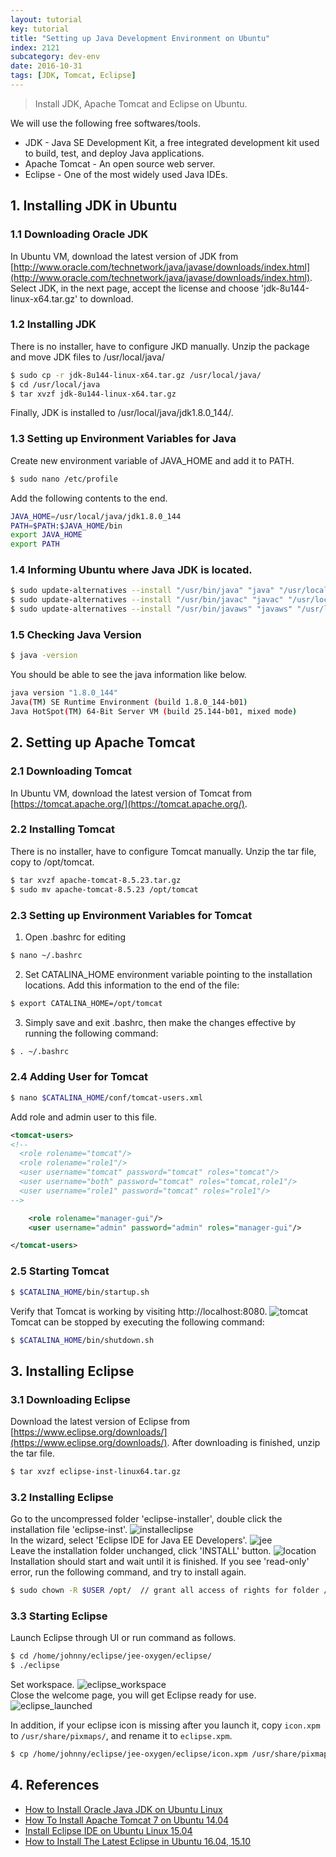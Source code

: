 ```yaml
---
layout: tutorial
key: tutorial
title: "Setting up Java Development Environment on Ubuntu"
index: 2121
subcategory: dev-env
date: 2016-10-31
tags: [JDK, Tomcat, Eclipse]
---
```


> Install JDK, Apache Tomcat and Eclipse on Ubuntu.

We will use the following free softwares/tools.
* JDK - Java SE Development Kit, a free integrated development kit used to build, test, and deploy Java applications.
* Apache Tomcat - An open source web server.
* Eclipse - One of the most widely used Java IDEs.

## 1. Installing JDK in Ubuntu
### 1.1 Downloading Oracle JDK
In Ubuntu VM, download the latest version of JDK from [http://www.oracle.com/technetwork/java/javase/downloads/index.html](http://www.oracle.com/technetwork/java/javase/downloads/index.html). Select JDK, in the next page, accept the license and choose 'jdk-8u144-linux-x64.tar.gz' to download.
### 1.2 Installing JDK
There is no installer, have to configure JKD manually. Unzip the package and move JDK files to /usr/local/java/
```sh
$ sudo cp -r jdk-8u144-linux-x64.tar.gz /usr/local/java/
$ cd /usr/local/java
$ tar xvzf jdk-8u144-linux-x64.tar.gz
```
Finally, JDK is installed to /usr/local/java/jdk1.8.0_144/.
### 1.3 Setting up Environment Variables for Java
Create new environment variable of JAVA_HOME and add it to PATH.
```sh
$ sudo nano /etc/profile
```
Add the following contents to the end.
```sh
JAVA_HOME=/usr/local/java/jdk1.8.0_144
PATH=$PATH:$JAVA_HOME/bin
export JAVA_HOME
export PATH
```
### 1.4 Informing Ubuntu where Java JDK is located.
```sh
$ sudo update-alternatives --install "/usr/bin/java" "java" "/usr/local/java/jdk1.8.0_144/bin/java" 1
$ sudo update-alternatives --install "/usr/bin/javac" "javac" "/usr/local/java/jdk1.8.0_144/bin/javac" 1
$ sudo update-alternatives --install "/usr/bin/javaws" "javaws" "/usr/local/java/jdk1.8.0_144/bin/javaws" 1
```

### 1.5 Checking Java Version
```sh
$ java -version
```
You should be able to see the java information like below.
```sh
java version "1.8.0_144"
Java(TM) SE Runtime Environment (build 1.8.0_144-b01)
Java HotSpot(TM) 64-Bit Server VM (build 25.144-b01, mixed mode)
```

## 2. Setting up Apache Tomcat
### 2.1 Downloading Tomcat
In Ubuntu VM, download the latest version of Tomcat from [https://tomcat.apache.org/](https://tomcat.apache.org/).
### 2.2 Installing Tomcat
There is no installer, have to configure Tomcat manually. Unzip the tar file, copy to /opt/tomcat.
```sh
$ tar xvzf apache-tomcat-8.5.23.tar.gz
$ sudo mv apache-tomcat-8.5.23 /opt/tomcat
```
### 2.3 Setting up Environment Variables for Tomcat
1) Open .bashrc for editing
```sh
$ nano ~/.bashrc
```
2) Set CATALINA_HOME environment variable pointing to the installation locations. Add this information to the end of the file:
```sh
$ export CATALINA_HOME=/opt/tomcat
```
3) Simply save and exit .bashrc, then make the changes effective by running the following command:
```sh
$ . ~/.bashrc
```

### 2.4 Adding User for Tomcat
```sh
$ nano $CATALINA_HOME/conf/tomcat-users.xml
```
Add role and admin user to this file.
```xml
<tomcat-users>
<!--
  <role rolename="tomcat"/>
  <role rolename="role1"/>
  <user username="tomcat" password="tomcat" roles="tomcat"/>
  <user username="both" password="tomcat" roles="tomcat,role1"/>
  <user username="role1" password="tomcat" roles="role1"/>
-->

    <role rolename="manager-gui"/>
    <user username="admin" password="admin" roles="manager-gui"/>

</tomcat-users>
```

### 2.5 Starting Tomcat  
```sh
$ $CATALINA_HOME/bin/startup.sh
```
Verify that Tomcat is working by visiting http://localhost:8080.
![tomcat](/public/images/devops/2121/tomcat.png)  
Tomcat can be stopped by executing the following command:
```sh
$ $CATALINA_HOME/bin/shutdown.sh
```

## 3. Installing Eclipse
### 3.1 Downloading Eclipse
Download the latest version of Eclipse from [https://www.eclipse.org/downloads/](https://www.eclipse.org/downloads/). After downloading is finished, unzip the tar file.
```sh
$ tar xvzf eclipse-inst-linux64.tar.gz
```
### 3.2 Installing Eclipse
Go to the uncompressed folder 'eclipse-installer', double click the installation file 'eclipse-inst'.
![installeclipse](/public/images/devops/2121/installeclipse.png)  
In the wizard, select 'Eclipse IDE for Java EE Developers'.
![jee](/public/images/devops/2121/jee.png)  
Leave the installation folder unchanged, click 'INSTALL' button.
![location](/public/images/devops/2121/location.png)  
Installation should start and wait until it is finished. If you see 'read-only' error, run the following command, and try to install again.
```sh
$ sudo chown -R $USER /opt/  // grant all access of rights for folder /opt/ to current user.
```
### 3.3 Starting Eclipse
Launch Eclipse through UI or run command as follows.
```sh
$ cd /home/johnny/eclipse/jee-oxygen/eclipse/
$ ./eclipse
```
Set workspace.
![eclipse_workspace](/public/images/devops/2121/eclipse_workspace.png)  
Close the welcome page, you will get Eclipse ready for use.
![eclipse_launched](/public/images/devops/2121/eclipse_launched.png)  

In addition, if your eclipse icon is missing after you launch it, copy `icon.xpm` to `/usr/share/pixmaps/`, and rename it to `eclipse.xpm`.
```sh
$ cp /home/johnny/eclipse/jee-oxygen/eclipse/icon.xpm /usr/share/pixmaps/eclipse.xpm
```

## 4. References
* [How to Install Oracle Java JDK on Ubuntu Linux](http://www.wikihow.com/Install-Oracle-Java-JDK-on-Ubuntu-Linux)
* [How To Install Apache Tomcat 7 on Ubuntu 14.04](https://www.liquidweb.com/kb/how-to-install-apache-tomcat-7-on-ubuntu-14-04/)
* [Install Eclipse IDE on Ubuntu Linux 15.04](http://linuxpitstop.com/install-eclipse-ide-on-ubuntu-linux-15-04/)
* [How to Install The Latest Eclipse in Ubuntu 16.04, 15.10](http://ubuntuhandbook.org/index.php/2016/01/how-to-install-the-latest-eclipse-in-ubuntu-16-04-15-10/)
